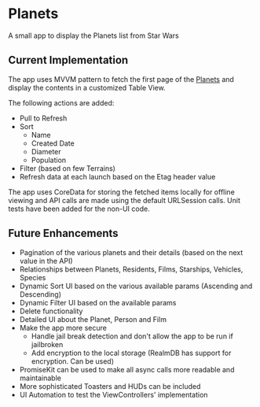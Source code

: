 # Planets
A small app to display the Planets list from Star Wars

## Current Implementation
The app uses MVVM pattern to fetch the first page of the [Planets](https://swapi.dev/api/planets/) and display the contents in a customized Table View.

The following actions are added:
- Pull to Refresh
- Sort
  - Name
  - Created Date
  - Diameter
  - Population
- Filter (based on few Terrains)
- Refresh data at each launch based on the Etag header value

The app uses CoreData for storing the fetched items locally for offline viewing and API calls are made using the default URLSession calls. 
Unit tests have been added for the non-UI code.

## Future Enhancements
- Pagination of the various planets and their details (based on the next value in the API)
- Relationships between Planets, Residents, Films, Starships, Vehicles, Species
- Dynamic Sort UI based on the various available params (Ascending and Descending)
- Dynamic Filter UI based on the available params
- Delete functionality
- Detailed UI about the Planet, Person and Film
- Make the app more secure 
  - Handle jail break detection and don't allow the app to be run if jailbroken
  - Add encryption to the local storage (RealmDB has support for encryption. Can be used)
- PromiseKit can be used to make all async calls more readable and maintainable
- More sophisticated Toasters and HUDs can be included
- UI Automation to test the ViewControllers' implementation
